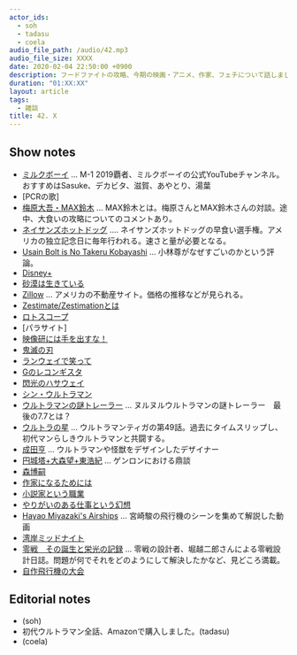 ```yaml
---
actor_ids:
  - soh
  - tadasu
  - coela
audio_file_path: /audio/42.mp3
audio_file_size: XXXX
date: 2020-02-04 22:50:00 +0900
description: フードファイトの攻略、今期の映画・アニメ、作家、フェチについて話しました。
duration: "01:XX:XX"
layout: article
tags: 
  - 雑談
title: 42. X
---
```


## Show notes
- [ミルクボーイ](https://www.youtube.com/channel/UCDCHc4fuc8VydqyAgU-1ibA) ... M-1 2019覇者、ミルクボーイの公式YouTubeチャンネル。おすすめはSasuke、デカビタ、滋賀、あやとり、湯葉
- [PCRの歌]
- [梅原大吾・MAX鈴木](https://www.youtube.com/watch?v=KK_QdhsVl8U) ... MAX鈴木とは。梅原さんとMAX鈴木さんの対談。途中、大食いの攻略についてのコメントあり。
- [ネイサンズホットドッグ](https://ja.wikipedia.org/wiki/%E3%83%8D%E3%82%A4%E3%82%B5%E3%83%B3%E3%82%BA%E5%9B%BD%E9%9A%9B%E3%83%9B%E3%83%83%E3%83%88%E3%83%89%E3%83%83%E3%82%B0%E6%97%A9%E9%A3%9F%E3%81%84%E9%81%B8%E6%89%8B%E6%A8%A9) .... ネイサンズホットドッグの早食い選手権。アメリカの独立記念日に毎年行われる。速さと量が必要となる。
- [Usain Bolt is No Takeru Kobayashi](http://freakonomics.com/2009/08/24/usain-bolt-is-no-takeru-kobayashi/) ... 小林尊がなぜすごいのかという評論。
- [Disney+](https://www.disneyplus.com/)
- [砂漠は生きている](https://ja.wikipedia.org/wiki/%E7%A0%82%E6%BC%A0%E3%81%AF%E7%94%9F%E3%81%8D%E3%81%A6%E3%81%84%E3%82%8B)
- [Zillow](https://www.zillow.com/) ... アメリカの不動産サイト。価格の推移などが見られる。
- [Zestimate/Zestimationとは](https://www.zillow.com/zestimate/)
- [ロトスコープ](https://ja.wikipedia.org/wiki/%E3%83%AD%E3%83%88%E3%82%B9%E3%82%B3%E3%83%BC%E3%83%97)
- [パラサイト]
- [映像研には手を出すな！](http://eizouken-anime.com/)
- [鬼滅の刃](https://kimetsu.com/anime/)
- [ランウェイで笑って](https://runway-anime.com/)
- [Gのレコンギスタ](http://www.g-reco.net/)
- [閃光のハサウェイ](http://gundam-hathaway.net/)
- [シン・ウルトラマン](https://shin-ultraman.jp/)
- [ウルトラマンの謎トレーラー](https://www.youtube.com/watch?v=IjOvth3O2Vs) ...  ヌルヌルウルトラマンの謎トレーラー　最後の7.7とは？
- [ウルトラの星](https://dic.pixiv.net/a/%E3%82%A6%E3%83%AB%E3%83%88%E3%83%A9%E3%81%AE%E6%98%9F%28%E3%82%A6%E3%83%AB%E3%83%88%E3%83%A9%E3%83%9E%E3%83%B3%E3%83%86%E3%82%A3%E3%82%AC%29) ...  ウルトラマンティガの第49話。過去にタイムスリップし、初代マンらしきウルトラマンと共闘する。
- [成田亨](https://ja.wikipedia.org/wiki/%E6%88%90%E7%94%B0%E4%BA%A8) ... ウルトラマンや怪獣をデザインしたデザイナー
- [円城塔+大森望+東浩紀](https://vimeo.com/ondemand/genron20151024) ... ゲンロンにおける鼎談
- [森博嗣](https://ja.wikipedia.org/wiki/%E6%A3%AE%E5%8D%9A%E5%97%A3)
- [作家になるためには](https://www.amazon.co.jp/dp/B018FT9OLI/)
- [小説家という職業](https://www.amazon.co.jp/dp/B00J8DTRW2/)
- [やりがいのある仕事という幻想](https://www.amazon.co.jp/dp/B00DNO3FZW/)
- [Hayao Miyazaki's Airships](https://www.youtube.com/watch?v=KcXrZHJup88) ... 宮崎駿の飛行機のシーンを集めて解説した動画
- [湾岸ミッドナイト](https://ja.wikipedia.org/wiki/%E6%B9%BE%E5%B2%B8%E3%83%9F%E3%83%83%E3%83%89%E3%83%8A%E3%82%A4%E3%83%88)
- [零戦　その誕生と栄光の記録](https://www.amazon.co.jp/dp/B00E3MZYJS/) ... 零戦の設計者、堀越二郎さんによる零戦設計日誌。問題が何でそれをどのようにして解決したかなど、見どころ満載。
- [自作飛行機の大会](https://business.nikkei.com/atcl/seminar/19/00030/071600037/)

## Editorial notes
- (soh)
- 初代ウルトラマン全話、Amazonで購入しました。(tadasu)
- (coela)

